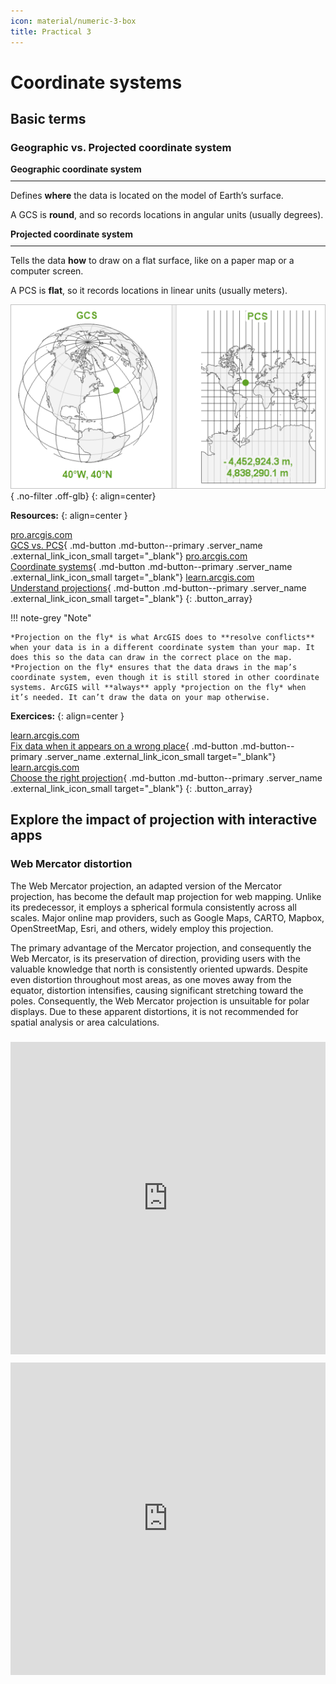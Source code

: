 ```yaml
---
icon: material/numeric-3-box
title: Practical 3
---
```


# Coordinate systems

## Basic terms

### Geographic vs. Projected coordinate system

<div class="grid_container">
  <div class="grid_item" style="flex:1 1 300px;">
    <strong>Geographic coordinate system</strong>
    <hr style="margin:10px 0 !important;">
    <p>Defines <strong>where</strong> the data is located on the model of Earth’s surface.</p>
    <p>A GCS is <strong>round</strong>, and so records locations in angular units (usually degrees).</p>
  </div>
  <div class="grid_item" style="flex:1 1 300px;">
    <strong>Projected coordinate system</strong>
    <hr style="margin:10px 0 !important;">
    <p>Tells the data <strong>how</strong> to draw on a flat surface, like on a paper map or a computer screen.</p>
    <p>A PCS is <strong>flat</strong>, so it records locations in linear units (usually meters).</p>
  </div>
</div>

![](../assets/cviceni2/CS.png){ .no-filter .off-glb}
{: align=center}

**Resources:**
{: align=center }

[<span>pro.arcgis.com</span><br>GCS vs. PCS](https://www.esri.com/arcgis-blog/products/arcgis-pro/mapping/gcs_vs_pcs/){ .md-button .md-button--primary .server_name .external_link_icon_small target="\_blank"}
[<span>pro.arcgis.com</span><br>Coordinate systems](https://www.esri.com/arcgis-blog/products/arcgis-pro/mapping/coordinate-systems-difference/){ .md-button .md-button--primary .server_name .external_link_icon_small target="\_blank"}
[<span>learn.arcgis.com</span><br>Understand projections](https://learn.arcgis.com/en/projects/choose-the-right-projection/#understand-projections){ .md-button .md-button--primary .server_name .external_link_icon_small target="\_blank"}
{: .button_array}

!!! note-grey "Note"

    *Projection on the fly* is what ArcGIS does to **resolve conflicts** when your data is in a different coordinate system than your map. It does this so the data can draw in the correct place on the map. *Projection on the fly* ensures that the data draws in the map’s coordinate system, even though it is still stored in other coordinate systems. ArcGIS will **always** apply *projection on the fly* when it’s needed. It can’t draw the data on your map otherwise.

**Exercices:**
{: align=center }

[<span>learn.arcgis.com</span><br>Fix data when it appears on a wrong place](https://learn.arcgis.com/en/projects/fix-data-when-it-appears-in-the-wrong-place/){ .md-button .md-button--primary .server_name .external_link_icon_small target="\_blank"}
[<span>learn.arcgis.com</span><br>Choose the right projection](https://learn.arcgis.com/en/projects/choose-the-right-projection/){ .md-button .md-button--primary .server_name .external_link_icon_small target="\_blank"}
{: .button_array}

## Explore the impact of projection with interactive apps

### Web Mercator distortion

The Web Mercator projection, an adapted version of the Mercator projection, has become the default map projection for web mapping. Unlike its predecessor, it employs a spherical formula consistently across all scales. Major online map providers, such as Google Maps, CARTO, Mapbox, OpenStreetMap, Esri, and others, widely employ this projection.

The primary advantage of the Mercator projection, and consequently the Web Mercator, is its preservation of direction, providing users with the valuable knowledge that north is consistently oriented upwards. Despite even distortion throughout most areas, as one moves away from the equator, distortion intensifies, causing significant stretching toward the poles. Consequently, the Web Mercator projection is unsuitable for polar displays. Due to these apparent distortions, it is not recommended for spatial analysis or area calculations.

<iframe style="filter:none !important;margin-top:.6rem;" width="100%" height="500" frameborder="0" allowfullscreen src="https://www.thetruesize.com/#?borders=1~!MTU2ODg0MjU.NDY3MTc3NQ*MzEyNTI5MDA(NjIzOTIyOA~!CONTIGUOUS_US*MTAwMjQwNzU.MjUwMjM1MTc(MTc1)MQ~!IN*NTI2NDA1MQ.Nzg2MzQyMQ)MA~!CN*OTkyMTY5Nw.NzMxNDcwNQ(MjI1)Mg"></iframe>

<iframe style="filter:none !important;margin-top:.6rem;" width="100%" height="500" frameborder="0" allowfullscreen src="https://developers.arcgis.com/javascript/latest/sample-code/client-projection/live/"></iframe>
